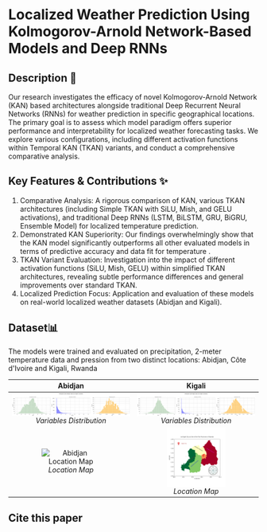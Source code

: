 <!-- ---
jupyter:
  jupytext:
    cell_metadata_filter: -all
    custom_cell_magics: kql
    main_language: python
    text_representation:
      extension: .md
      format_name: markdown
      format_version: '1.3'
      jupytext_version: 1.11.2
--- -->

<!-- ## Localized Weather Prediction Using Kolmogorov-Arnold Networks and Deep RNNs -->

# Localized Weather Prediction  Using Kolmogorov-Arnold Network-Based Models and Deep RNNs

## Description 📝 
Our  research investigates the efficacy of novel Kolmogorov-Arnold Network (KAN) based architectures alongside traditional Deep Recurrent Neural Networks (RNNs) for weather prediction in specific geographical locations. The primary goal is to assess which model paradigm offers superior performance and interpretability for localized weather forecasting tasks. We explore various configurations, including different activation functions within Temporal KAN (TKAN) variants, and conduct a comprehensive comparative analysis.


## Key Features & Contributions ✨ 
1. Comparative Analysis: A rigorous comparison of KAN, various TKAN architectures (including Simple TKAN with SiLU, Mish, and GELU activations), and traditional Deep RNNs (LSTM, BiLSTM, GRU, BiGRU, Ensemble Model) for localized temperature prediction.
2. Demonstrated KAN Superiority: Our findings overwhelmingly show that the KAN model significantly outperforms all other evaluated models in terms of predictive accuracy and data fit for temperature .
3. TKAN Variant Evaluation: Investigation into the impact of different activation functions (SiLU, Mish, GELU) within simplified TKAN architectures, revealing subtle performance differences and general improvements over standard TKAN.
4. Localized Prediction Focus: Application and evaluation of these models on real-world localized weather datasets (Abidjan and Kigali).

## Dataset📊
The models were trained and evaluated on precipitation, 2-meter temperature data and pression from two distinct locations: Abidjan, Côte d'Ivoire and Kigali, Rwanda
<!-- ![Abidjan Variables distribution](Abidjan_Hist.png)
![Kigali Variables distribution](Kigali_Hist.png) -->
<table>
  <thead>
    <tr>
      <th style="text-align: center;">Abidjan</th>
      <th style="text-align: center;">Kigali</th>
    </tr>
  </thead>
  <tbody>
    <tr>
      <td style="text-align: center;">
        <img src="Abidjan_Hist.png" alt="Abidjan Variables distribution" style="max-width:100%; height:auto; display:block; margin-left:auto; margin-right:auto;">
        <em>Variables Distribution</em>
      </td>
      <td style="text-align: center;">
        <img src="Kigali_Hist.png" alt="Kigali Variables distribution" style="max-width:100%; height:auto; display:block; margin-left:auto; margin-right:auto;">
        <em>Variables Distribution</em>
      </td>
    </tr>
    <tr>
      <td style="text-align: center;">
        <img src="Abj.png" alt="Abidjan Location Map" style="max-width:50%; height:auto; display:block; margin-left:auto; margin-right:auto;">
        <em>Location Map</em>
      </td>
      <td style="text-align: center;">
        <img src="Kgl.png" alt="Kigali Location Map" style="max-width:50%; height:auto; display:block; margin-left:auto; margin-right:auto;">
        <em>Location Map</em>
      </td>
    </tr>
  </tbody>
</table>

## Cite this paper
 <pre> 

 </pre> 




